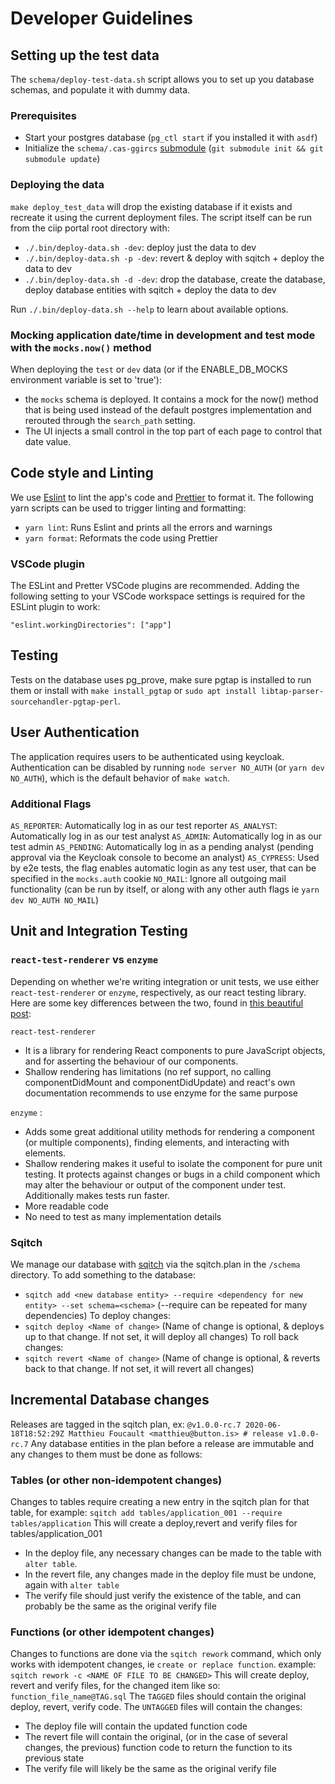 # Developer Guidelines

## Setting up the test data


The `schema/deploy-test-data.sh` script allows you to set up you database schemas, and populate it with dummy data.

### Prerequisites

- Start your postgres database (`pg_ctl start` if you installed it with `asdf`)
- Initialize the `schema/.cas-ggircs` [submodule] (`git submodule init && git submodule update`)

### Deploying the data

`make deploy_test_data` will drop the existing database if it exists and recreate it using the current deployment files.
The script itself can be run from the ciip portal root directory with:

- `./.bin/deploy-data.sh -dev`: deploy just the data to dev
- `./.bin/deploy-data.sh -p -dev`: revert & deploy with sqitch + deploy the data to dev
- `./.bin/deploy-data.sh -d -dev`: drop the database, create the database, deploy database entities with sqitch + deploy the data to dev

Run `./.bin/deploy-data.sh --help` to learn about available options.

### Mocking application date/time in development and test mode with the `mocks.now()` method

When deploying the `test` or `dev` data (or if the ENABLE_DB_MOCKS environment variable is set to 'true'):

- the `mocks` schema is deployed. It contains a mock for the now() method that is being used instead of the default postgres implementation and rerouted through the `search_path` setting.
- The UI injects a small control in the top part of each page to control that date value.

## Code style and Linting

We use [Eslint](https://eslint.org/) to lint the app's code and [Prettier](https://prettier.io/) to format it. The following yarn scripts can be used to trigger linting and formatting:

- `yarn lint`: Runs Eslint and prints all the errors and warnings
- `yarn format`: Reformats the code using Prettier

### VSCode plugin

The ESLint and Pretter VSCode plugins are recommended.
Adding the following setting to your VSCode workspace settings is required for the ESLint plugin to work:

```
"eslint.workingDirectories": ["app"]
```

## Testing

Tests on the database uses pg_prove, make sure pgtap is installed to run them or install with `make install_pgtap` or `sudo apt install libtap-parser-sourcehandler-pgtap-perl`.

## User Authentication

The application requires users to be authenticated using keycloak. Authentication can be disabled by running `node server NO_AUTH` (or `yarn dev NO_AUTH`), which is the default behavior of `make watch`.

### Additional Flags

`AS_REPORTER`: Automatically log in as our test reporter
`AS_ANALYST`: Automatically log in as our test analyst
`AS_ADMIN`: Automatically log in as our test admin
`AS_PENDING`: Automatically log in as a pending analyst (pending approval via the Keycloak console to become an analyst)
`AS_CYPRESS`: Used by e2e tests, the flag enables automatic login as any test user, that can be specified in the `mocks.auth` cookie
`NO_MAIL`: Ignore all outgoing mail functionality (can be run by itself, or along with any other auth flags ie `yarn dev NO_AUTH NO_MAIL`)

## Unit and Integration Testing

### `react-test-renderer` vs `enzyme`

Depending on whether we're writing integration or unit tests, we use either `react-test-renderer` or `enzyme`, respectively, as our react testing library.
Here are some key differences between the two, found in [this beautiful post](https://github.com/internetarchive/iaux/issues/226#issue-463893174):

`react-test-renderer`

- It is a library for rendering React components to pure JavaScript objects, and for asserting the behaviour of our components.
- Shallow rendering has limitations (no ref support, no calling componentDidMount and componentDidUpdate) and react's own documentation recommends to use enzyme for the same purpose

`enzyme` :

- Adds some great additional utility methods for rendering a component (or multiple components), finding elements, and interacting with elements.
- Shallow rendering makes it useful to isolate the component for pure unit testing. It protects against changes or bugs in a child component which may alter the behaviour or output of the component under test. Additionally makes tests run faster.
- More readable code
- No need to test as many implementation details

### Sqitch

We manage our database with [sqitch] via the sqitch.plan in the `/schema` directory.
To add something to the database:

- `sqitch add <new database entity> --require <dependency for new entity> --set schema=<schema>` (--require can be repeated for many dependencies)
  To deploy changes:
- `sqitch deploy <Name of change>` (Name of change is optional, & deploys up to that change. If not set, it will deploy all changes)
  To roll back changes:
- `sqitch revert <Name of change>` (Name of change is optional, & reverts back to that change. If not set, it will revert all changes)

## Incremental Database changes

Releases are tagged in the sqitch plan, ex: `@v1.0.0-rc.7 2020-06-18T18:52:29Z Matthieu Foucault <matthieu@button.is> # release v1.0.0-rc.7`
Any database entities in the plan before a release are immutable and any changes to them must be done as follows:

### Tables (or other non-idempotent changes)

Changes to tables require creating a new entry in the sqitch plan for that table, for example:
`sqitch add tables/application_001 --require tables/application`
This will create a deploy,revert and verify files for tables/application_001

- In the deploy file, any necessary changes can be made to the table with `alter table`.
- In the revert file, any changes made in the deploy file must be undone, again with `alter table`
- The verify file should just verify the existence of the table, and can probably be the same as the original verify file

### Functions (or other idempotent changes)

Changes to functions are done via the `sqitch rework` command, which only works with idempotent changes, ie `create or replace function`.
example: `sqitch rework -c <NAME OF FILE TO BE CHANGED>`
This will create deploy, revert and verify files, for the changed item like so: `function_file_name@TAG.sql`
The `TAGGED` files should contain the original deploy, revert, verify code.
The `UNTAGGED` files will contain the changes:

- The deploy file will contain the updated function code
- The revert file will contain the original, (or in the case of several changes, the previous) function code to return the function to its previous state
- The verify file will likely be the same as the original verify file

[submodule]: https://git-scm.com/book/en/v2/Git-Tools-Submodules
[sqitch]: https://sqitch.org/docs/manual/sqitchtutorial/
